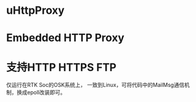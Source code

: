 # uHttpProxy
Embedded HTTP Proxy
=========
支持HTTP HTTPS FTP
========
仅运行在RTK Soc的OSK系统上，
一致到Linux，可将代码中的MailMsg通信机制，换成epoll改装即可。
